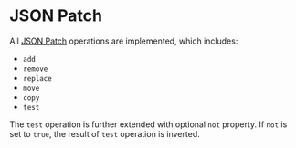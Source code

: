 # JSON Patch

All [JSON Patch][json-patch] operations are implemented, which includes:

- `add`
- `remove`
- `replace`
- `move`
- `copy`
- `test`

The `test` operation is further extended with optional `not` property. If `not`
is set to `true`, the result of `test` operation is inverted.

[json-patch]: https://tools.ietf.org/html/rfc6902
